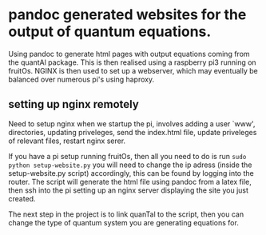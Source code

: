 # pandoc generated websites for the output of quantum equations.
Using pandoc to generate html pages with output equations coming from the quantAl package. This is then realised using a raspberry pi3 running on fruitOs. NGINX is then used to set up a webserver, which may eventually be balanced over numerous pi's using haproxy.

## setting up nginx remotely
Need to setup nginx when we startup the pi, involves adding a user `www', directories, updating priveleges, send the index.html file, update priveleges of relevant files, restart nginx serer.

If you have a pi setup running fruitOs, then all you need to do is run
```sudo python setup-website.py```
you will need to change the ip adress (inside the setup-website.py script) accordingly, this can be found by logging into the router. The script will generate the html file using pandoc from a latex file, then ssh into the pi setting up an nginx server displaying the site you just created.

The next step in the project is to link quanTal to the script, then you can change the type of quantum system you are generating equations for.